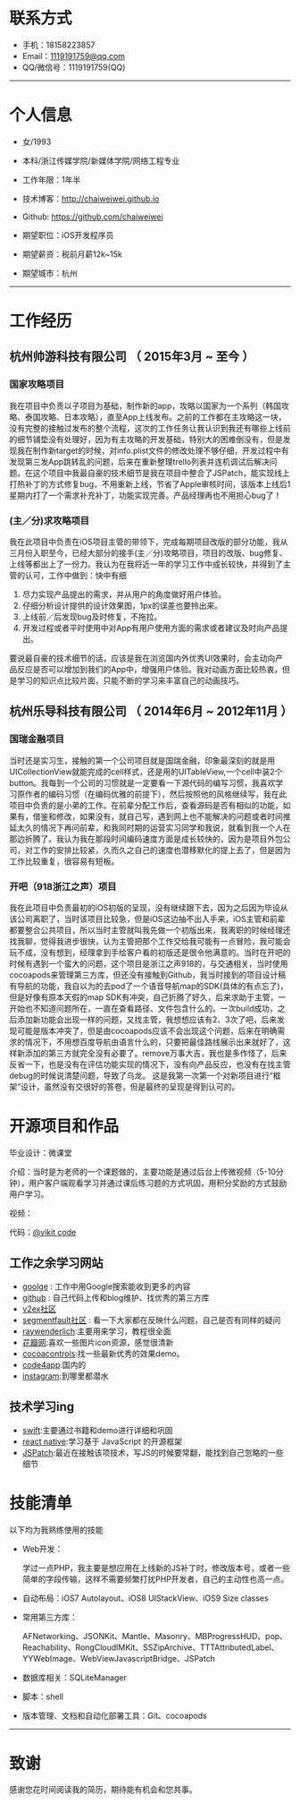 # 联系方式

- 手机：18158223857 
- Email：1119191759@qq.com 
- QQ/微信号：1119191759(QQ)

---

# 个人信息

 - 女/1993
 - 本科/浙江传媒学院/新媒体学院/网络工程专业
 - 工作年限：1年半
 - 技术博客：http://chaiweiwei.github.io 
 - Github: https://github.com/chaiweiwei 

 - 期望职位：iOS开发程序员
 - 期望薪资：税前月薪12k~15k
 - 期望城市：杭州

---

# 工作经历
## 杭州帅游科技有限公司 （ 2015年3月 ~ 至今 ）

### 国家攻略项目
我在项目中负责以子项目为基础，制作新的app，攻略以国家为一个系列（韩国攻略、泰国攻略、日本攻略），直至App上线发布。之前的工作都在主攻略这一块，没有完整的接触过发布的整个流程，这次的工作任务让我认识到我还有哪些上线前的细节铺垫没有处理好，因为有主攻略的开发基础，特别大的困难倒没有，但是发现我在制作新target的时候，对info.plist文件的修改处理不够仔细，开发过程中有发现第三发App跳转乱的问题，后来在重新整理trello列表并连机调试后解决问题。在这个项目中我最自豪的技术细节是我在项目中整合了JSPatch，能实现线上打热补丁的方式修复bug，不用重新上线，节省了Apple审核时间，该版本上线后1星期内打了一个需求补充补丁，功能实现完善。产品经理再也不用担心bug了！

### (主／分)求攻略项目
我在此项目中负责在iOS项目主管的带领下，完成每期项目改版的部分功能，我从三月份入职至今，已经大部分的接手(主／分)攻略项目，项目的改版、bug修复、上线等都出上了一份力。我认为在我将近一年的学习工作中成长较快，并得到了主管的认可，工作中做到：快中有细

  1. 尽力实现产品提出的需求，并从用户的角度做好用户体验。
  2. 仔细分析设计提供的设计效果图，1px的误差也要拎出来。
  3. 上线前／后发现bug及时修复，不拖拉。
  4. 开发过程或者平时使用中对App有用户使用方面的需求或者建议及时向产品提出。

要说最自豪的技术细节的话，应该是我在浏览国内外优秀UI效果时，会主动向产品反应是否可以增加到我们的App中，增强用户体验。我对动画方面比较热衷，但是学习的知识点比较片面，只能不断的学习来丰富自己的动画技巧。


## 杭州乐导科技有限公司 （ 2014年6月 ~ 2012年11月 ）

### 国瑞金融项目
当时还是实习生，接触的第一个公司项目就是国瑞金融，印象最深刻的就是用UICollectionView就能完成的cell样式，还是用的UITableView,一个cell中装2个button。我每到一个公司的习惯就是一定要看一下源代码的编写习惯，我喜欢学习原作者的编码习惯（在编码优雅的前提下），然后按照他的风格继续写，我在此项目中负责的是小弟的工作。在前辈分配工作后，查看源码是否有相似的功能，如果有，借鉴和修改，如果没有，就自己写，遇到网上也不能解决的问题或者时间推延太久的情况下再问前辈，和我同时期的运营实习同学和我说，就看到我一个人在那边折腾了。我认为我在那段时间编码速度方面是成长较快的，因为是项目外包公司，对工作的安排比较紧，久而久之自己的速度也潜移默化的提上去了，但是因为工作比较重复，很容易有短板。

### 开吧（918浙江之声）项目
我在此项目中负责最初的iOS初版的呈现，没有继续跟下去，因为之后因为毕设从该公司离职了，当时该项目比较急，但是iOS这边抽不出入手来，iOS主管和前辈都要整合公共项目，所以当时主管就叫我先做一个初版出来，我离职的时候经理还找我聊，觉得我进步很快，认为主管把那个工作交给我可能有一点冒险，我可能会玩不成，没有想到，经理拿到手给客户看的初版还是很令他满意的。当时在开吧的时候有遇到一个蛮大的问题，这个项目是浙江之声918的，与交通相关，当时使用cocoapods来管理第三方库，但还没有接触到Github，我当时接到的项目设计稿有导航的功能，我自以为的去pod了一个语音导航map的SDK(具体的有点忘了)，但是好像有原本天假的map SDK有冲突，自己折腾了好久，后来求助于主管，一开始也不知道问题所在，一直在查看路径、文件包含什么的。一次build成功，之后添加新功能会出现一样的问题，又找主管，我想想应该有2、3次了吧，后来发现可能是版本冲突了，但是由cocoapods应该不会出现这个问题，后来在明确需求的情况下，不用想百度导航由语言什么的，只要把最佳路线展示出来就好了，这样新添加的第三方就完全没有必要了。remove万事大吉，我也是多作怪了，后来反省一下，也是没有在评估功能实现的情况下，没有向产品反应，也没有在找主管debug的时候说清楚问题，导致了乌龙。
这是我第一次第一个对新项目进行“框架”设计，虽然没有交很好的答卷，但是最终的呈现是得到认可的。


# 开源项目和作品

毕业设计：微课堂

介绍：当时是为老师的一个课题做的，主要功能是通过后台上传微视频（5-10分钟），用户客户端观看学习并通过课后练习题的方式巩固，用积分奖励的方式鼓励用户学习。

视频：

代码：[@vikit code](https://github.com/chaiweiwei/real_Vikit)

## 工作之余学习网站

 - [goolge](https://google.com) : 工作中用Google搜索能收到更多的内容
 - [github](https://github.com) : 自己代码上传和blog维护、找优秀的第三方库
 - [v2ex社区](http://v2ex.com)
 - [segmentfault社区](http://segmentfault.com) : 看一下大家都在反映什么问题，自己是否有同样的疑问
 - [raywenderlich](http://www.raywenderlich.com):主要用来学习，教程很全面
 - [花瓣网](http://huaban.com):喜欢一些图片icon资源，感觉很清新
 - [cocoacontrols](https://www.cocoacontrols.com):找一些最新优秀的效果demo。
 - [code4app](http://code4app.com):国内的
 - [instagram](https://www.instagram.com):到哪里都潜水

## 技术学习ing

- [swift](https://developer.apple.com/swift/blog/):主要通过书籍和demo进行详细和巩固
- [react native](https://facebook.github.io/react-native/):学习基于 JavaScript 的开源框架
- [JSPatch](https://github.com/bang590/JSPatch/wiki):最近在接触该项技术，写JS的时候要常翻，能找到自己忽略的一些细节

# 技能清单

以下均为我熟练使用的技能

- Web开发：

  学过一点PHP，我主要是想应用在上线新的JS补丁时，修改版本号，或者一些简单的字段传输，这样不需要频繁打扰PHP开发者，自己的主动性也高一点。
- 自动布局：iOS7 Autolayout、iOS8 UIStackView、iOS9 Size classes
- 常用第三方库：

  AFNetworking、JSONKit、Mantle、Masonry、MBProgressHUD、pop、Reachability、RongCloudIMKit、SSZipArchive、TTTAttributedLabel、YYWebImage、WebViewJavascriptBridge、JSPatch

- 数据库相关：SQLiteManager
- 脚本：shell
- 版本管理、文档和自动化部署工具：Git、cocoapods

---

# 致谢
感谢您花时间阅读我的简历，期待能有机会和您共事。
